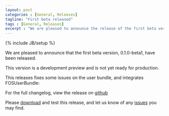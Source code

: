 ```yaml
---
layout: post
categories : [General, Releases]
tagline: "First beta released"
tags : [General, Releases]
excerpt : "We are pleased to announce the release of the first beta version"
---
```

{% include JB/setup %}

We are pleased to announce that the first beta version, 0.1.0-beta1, have been released.

This version is a development preview and is not yet ready for production.

This releases fixes some issues on the user bundle, and integrates FOSUserBundle:

For the full changelog, view the release on [github](https://github.com/CSBill/CSBill/releases/tag/0.1.0-beta1)

Please [download](https://github.com/CSBill/CSBill/releases/tag/0.1.0-beta1) and test this release, and let us know of any [issues](https://github.com/CSBill/CSBill/issues) you may find.
